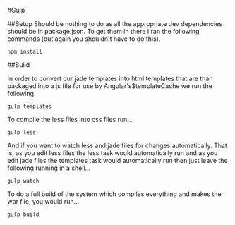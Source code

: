 #Gulp

##Setup
Should be nothing to do as all the appropriate dev dependencies should be in package.json. To get them in there I ran the following commands (but again you shouldn't have to do this).

    npm install
    
##Build

In order to convert our jade templates into html templates that are than packaged into a js file for use by Angular's$templateCache we run the following.

    gulp templates
    
To compile the less files into css files run...

    gulp less

And if you want to watch less and jade files for changes automatically. That is, as you edit less files the less task would automatically run and as you edit jade files the templates task would automatically run then just leave the following running in a shell...

    gulp watch
    
To do a full build of the system which compiles everything and makes the war file, you would run...

    gulp build
    
    
    